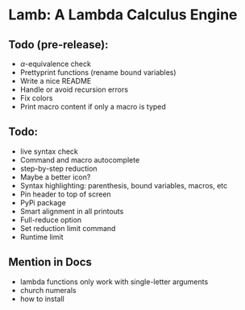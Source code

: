 # Lamb: A Lambda Calculus Engine


## Todo (pre-release):
 - $\alpha$-equivalence check
 - Prettyprint functions (rename bound variables)
 - Write a nice README
 - Handle or avoid recursion errors
 - Fix colors
 - Print macro content if only a macro is typed

## Todo:
 - live syntax check
 - Command and macro autocomplete
 - step-by-step reduction
 - Maybe a better icon?
 - Syntax highlighting: parenthesis, bound variables, macros, etc
 - Pin header to top of screen
 - PyPi package
 - Smart alignment in all printouts
 - Full-reduce option
 - Set reduction limit command
 - Runtime limit

## Mention in Docs
 - lambda functions only work with single-letter arguments
 - church numerals
 - how to install